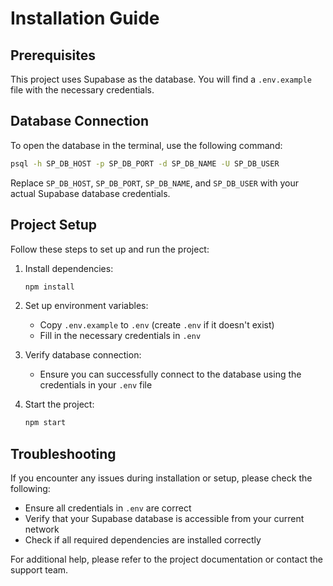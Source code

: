 # Installation Guide

## Prerequisites

This project uses Supabase as the database. You will find a `.env.example` file with the necessary credentials.

## Database Connection

To open the database in the terminal, use the following command:

```bash
psql -h SP_DB_HOST -p SP_DB_PORT -d SP_DB_NAME -U SP_DB_USER
```

Replace `SP_DB_HOST`, `SP_DB_PORT`, `SP_DB_NAME`, and `SP_DB_USER` with your actual Supabase database credentials.

## Project Setup

Follow these steps to set up and run the project:

1. Install dependencies:
   ```bash
   npm install
   ```

2. Set up environment variables:
   - Copy `.env.example` to `.env` (create `.env` if it doesn't exist)
   - Fill in the necessary credentials in `.env`

3. Verify database connection:
   - Ensure you can successfully connect to the database using the credentials in your `.env` file

4. Start the project:
   ```bash
   npm start
   ```

## Troubleshooting

If you encounter any issues during installation or setup, please check the following:

- Ensure all credentials in `.env` are correct
- Verify that your Supabase database is accessible from your current network
- Check if all required dependencies are installed correctly

For additional help, please refer to the project documentation or contact the support team.
